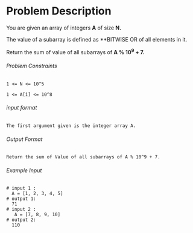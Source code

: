 # Problem Description

You are given an array of integers **A** of size **N.**

The value of a subarray is defined as **BITWISE OR of all elements in it.

Return the sum of value of all subarrays of **A % 10<sup>9</sup> + 7.**

###### Problem Constraints

```
1 <= N <= 10^5

1 <= A[i] <= 10^8
```

###### input format

``` 
The first argument given is the integer array A.
```

###### Output Format

```
Return the sum of Value of all subarrays of A % 10^9 + 7.
```

###### Example Input

```
# input 1 : 
  A = [1, 2, 3, 4, 5]
# output 1: 
  71 
# input 2 : 
   A = [7, 8, 9, 10]    
# output 2: 
  110
```
